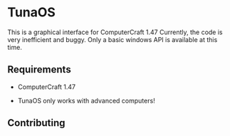 TunaOS
======

This is a graphical interface for ComputerCraft 1.47
Currently, the code is very inefficient and buggy.
Only a basic windows API is available at this time.


Requirements
------------

* ComputerCraft 1.47

* TunaOS only works with advanced computers!

Contributing
------------


